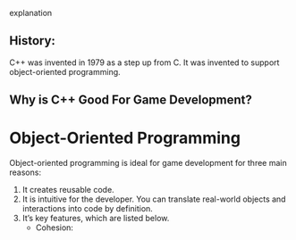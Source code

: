 explanation

## History:

C++ was invented in 1979 as a step up from C. It was invented to support object-oriented programming.

## Why is C++ Good For Game Development?
# Object-Oriented Programming
Object-oriented programming is ideal for game development for three main reasons:
1. It creates reusable code.
2. It is intuitive for the developer. You can translate real-world objects and interactions into code by definition. 
3. It’s key features, which are listed below.
	+ Cohesion:	



